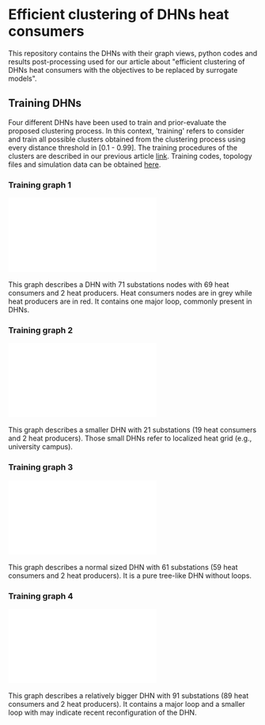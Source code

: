 # Efficient clustering of DHNs heat consumers

This repository contains the DHNs with their graph views, python codes and results post-processing used for our article about "efficient clustering of DHNs heat consumers with the objectives to be replaced by surrogate models".

## Training DHNs

Four different DHNs have been used to train and prior-evaluate the proposed clustering process. In this context, 'training' refers to consider and train all possible clusters obtained from the clustering process using every distance threshold in [0.1 - 0.99]. The training procedures of the clusters are described in our previous article [link](https://www.sciencedirect.com/science/article/pii/S2666546824000594?via%3Dihub). Training codes, topology files and simulation data can be obtained [here](https://github.com/drod-96/smart_clusters_v1).

### Training graph 1

![DHN 1](training_dhns_graphs/training_dhn_1.pdf)

This graph describes a DHN with 71 substations nodes with 69 heat consumers and 2 heat producers. Heat consumers nodes are in grey while heat producers are in red. It contains one major loop, commonly present in DHNs. 

### Training graph 2

![DHN 2](training_dhns_graphs/training_dhn_2.pdf)

This graph describes a smaller DHN with 21 substations (19 heat consumers and 2 heat producers). Those small DHNs refer to localized heat grid (e.g., university campus).

### Training graph 3

![DHN 3](training_dhns_graphs/training_dhn_3.pdf)

This graph describes a normal sized DHN with 61 substations (59 heat consumers and 2 heat producers). It is a pure tree-like DHN without loops.

### Training graph 4

![DHN 4](training_dhns_graphs/training_dhn_4.pdf)

This graph describes a relatively bigger DHN with 91 substations (89 heat consumers and 2 heat producers). It contains a major loop and a smaller loop with may indicate recent reconfiguration of the DHN.